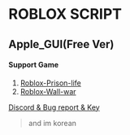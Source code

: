 # ROBLOX SCRIPT
## Apple_GUI(Free Ver)

#### Support Game

1. [Roblox-Prison-life](https://www.roblox.com/games/155615604/Prison-Life-Cars-fixed)
2. [Roblox-Wall-war](https://www.roblox.com/games/4646484273/unnamed)

[Discord & Bug report & Key](https://discord.gg/SyWtE43q27)
>and im korean
